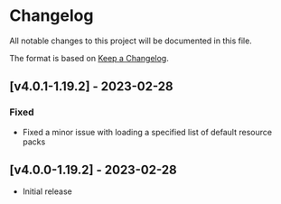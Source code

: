 # Changelog
All notable changes to this project will be documented in this file.

The format is based on [Keep a Changelog].

## [v4.0.1-1.19.2] - 2023-02-28
### Fixed
- Fixed a minor issue with loading a specified list of default resource packs

## [v4.0.0-1.19.2] - 2023-02-28
- Initial release

[Keep a Changelog]: https://keepachangelog.com/en/1.0.0/
